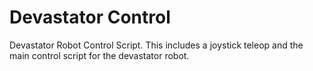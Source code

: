 # Devastator Control

Devastator Robot Control Script. This includes a joystick teleop and the main control script for the devastator robot.

